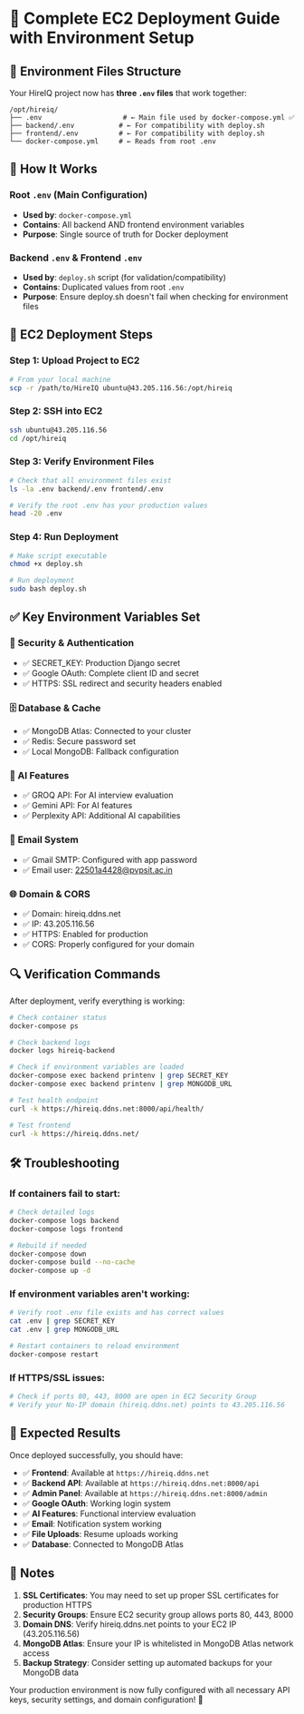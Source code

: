 # 🚀 Complete EC2 Deployment Guide with Environment Setup

## 📁 Environment Files Structure

Your HireIQ project now has **three `.env` files** that work together:

```
/opt/hireiq/
├── .env                    # ← Main file used by docker-compose.yml ✅
├── backend/.env           # ← For compatibility with deploy.sh
├── frontend/.env          # ← For compatibility with deploy.sh
└── docker-compose.yml     # ← Reads from root .env
```

## 🎯 How It Works

### **Root `.env` (Main Configuration)**
- **Used by**: `docker-compose.yml` 
- **Contains**: All backend AND frontend environment variables
- **Purpose**: Single source of truth for Docker deployment

### **Backend `.env` & Frontend `.env`**
- **Used by**: `deploy.sh` script (for validation/compatibility)
- **Contains**: Duplicated values from root `.env`
- **Purpose**: Ensure deploy.sh doesn't fail when checking for environment files

## 🔧 EC2 Deployment Steps

### **Step 1: Upload Project to EC2**

```bash
# From your local machine
scp -r /path/to/HireIQ ubuntu@43.205.116.56:/opt/hireiq
```

### **Step 2: SSH into EC2**

```bash
ssh ubuntu@43.205.116.56
cd /opt/hireiq
```

### **Step 3: Verify Environment Files**

```bash
# Check that all environment files exist
ls -la .env backend/.env frontend/.env

# Verify the root .env has your production values
head -20 .env
```

### **Step 4: Run Deployment**

```bash
# Make script executable
chmod +x deploy.sh

# Run deployment
sudo bash deploy.sh
```

## ✅ Key Environment Variables Set

### **🔐 Security & Authentication**
- ✅ SECRET_KEY: Production Django secret
- ✅ Google OAuth: Complete client ID and secret
- ✅ HTTPS: SSL redirect and security headers enabled

### **🗄️ Database & Cache**
- ✅ MongoDB Atlas: Connected to your cluster
- ✅ Redis: Secure password set
- ✅ Local MongoDB: Fallback configuration

### **🤖 AI Features**
- ✅ GROQ API: For AI interview evaluation
- ✅ Gemini API: For AI features
- ✅ Perplexity API: Additional AI capabilities

### **📧 Email System**
- ✅ Gmail SMTP: Configured with app password
- ✅ Email user: 22501a4428@pvpsit.ac.in

### **🌐 Domain & CORS**
- ✅ Domain: hireiq.ddns.net
- ✅ IP: 43.205.116.56
- ✅ HTTPS: Enabled for production
- ✅ CORS: Properly configured for your domain

## 🔍 Verification Commands

After deployment, verify everything is working:

```bash
# Check container status
docker-compose ps

# Check backend logs
docker logs hireiq-backend

# Check if environment variables are loaded
docker-compose exec backend printenv | grep SECRET_KEY
docker-compose exec backend printenv | grep MONGODB_URL

# Test health endpoint
curl -k https://hireiq.ddns.net:8000/api/health/

# Test frontend
curl -k https://hireiq.ddns.net/
```

## 🛠️ Troubleshooting

### **If containers fail to start:**
```bash
# Check detailed logs
docker-compose logs backend
docker-compose logs frontend

# Rebuild if needed
docker-compose down
docker-compose build --no-cache
docker-compose up -d
```

### **If environment variables aren't working:**
```bash
# Verify root .env file exists and has correct values
cat .env | grep SECRET_KEY
cat .env | grep MONGODB_URL

# Restart containers to reload environment
docker-compose restart
```

### **If HTTPS/SSL issues:**
```bash
# Check if ports 80, 443, 8000 are open in EC2 Security Group
# Verify your No-IP domain (hireiq.ddns.net) points to 43.205.116.56
```

## 🎉 Expected Results

Once deployed successfully, you should have:

- ✅ **Frontend**: Available at `https://hireiq.ddns.net`
- ✅ **Backend API**: Available at `https://hireiq.ddns.net:8000/api`
- ✅ **Admin Panel**: Available at `https://hireiq.ddns.net:8000/admin`
- ✅ **Google OAuth**: Working login system
- ✅ **AI Features**: Functional interview evaluation
- ✅ **Email**: Notification system working
- ✅ **File Uploads**: Resume uploads working
- ✅ **Database**: Connected to MongoDB Atlas

## 📝 Notes

1. **SSL Certificates**: You may need to set up proper SSL certificates for production HTTPS
2. **Security Groups**: Ensure EC2 security group allows ports 80, 443, 8000
3. **Domain DNS**: Verify hireiq.ddns.net points to your EC2 IP (43.205.116.56)
4. **MongoDB Atlas**: Ensure your IP is whitelisted in MongoDB Atlas network access
5. **Backup Strategy**: Consider setting up automated backups for your MongoDB data

Your production environment is now fully configured with all necessary API keys, security settings, and domain configuration! 🚀